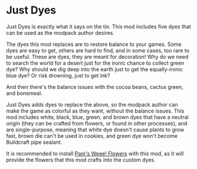 # Just Dyes

Just Dyes is exactly what it says on the tin.  This mod includes five dyes that can be used as the modpack author desires.

The dyes this mod replaces are to restore balance to your games.  Some dyes are easy to get, others are hard to find, and in some cases, too rare to be useful.  These are dyes, they are meant for decoration!  Why do we need to search the world for a desert just for the ironic chance to collect green dye?  Why should we dig deep into the earth just to get the equally-ironic blue dye?  Or risk drowning, just to get ink?

And then there's the balance issues with the cocoa beans, cactus green, and bonemeal.

Just Dyes adds dyes to replace the above, so the modpack author can make the game as colorful as they want, without the balance issues.  This mod includes white, black, blue, green, and brown dyes that have a neutral origin (they can be crafted from flowers, or found in other processes), and are single-purpose, meaning that white dye doesn't cause plants to grow fast, brown die can't be used in cookies, and green dye won't become Buildcraft pipe sealant.

It is recommended to install [Pam's Weee! Flowers](http://minecraft.curseforge.com/projects/pams-weee-flowers) with this mod, as it will provide the flowers that this mod crafts into the custom dyes.